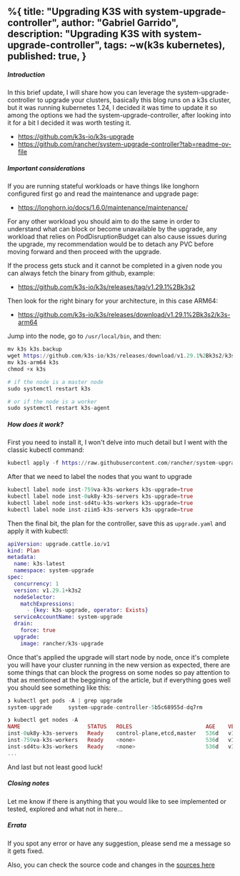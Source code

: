 %{
  title: "Upgrading K3S with system-upgrade-controller",
  author: "Gabriel Garrido",
  description: "Upgrading K3S with system-upgrade-controller",
  tags: ~w(k3s kubernetes),
  published: true,
}
---

##### **Introduction**
In this brief update, I will share how you can leverage the system-upgrade-controller to upgrade your clusters,
basically this blog runs on a k3s cluster, but it was running kubernetes 1.24, I decided it was time to update it so
among the options we had the system-upgrade-controller, after looking into it for a bit I decided it was worth testing
it.

* https://github.com/k3s-io/k3s-upgrade
* https://github.com/rancher/system-upgrade-controller?tab=readme-ov-file

##### **Important considerations**

If you are running stateful workloads or have things like longhorn configured first go and read the maintenance and
upgrade page:

* https://longhorn.io/docs/1.6.0/maintenance/maintenance/

For any other workload you should aim to do the same in order to understand what can block or become unavailable by the
upgrade, any workload that relies on PodDisruptionBudget can also cause issues during the upgrade, my recommendation
would be to detach any PVC before moving forward and then proceed with the upgrade.

If the process gets stuck and it cannot be completed in a given node you can always fetch the binary from github,
example:

* https://github.com/k3s-io/k3s/releases/tag/v1.29.1%2Bk3s2

Then look for the right binary for your architecture, in this case ARM64:

* https://github.com/k3s-io/k3s/releases/download/v1.29.1%2Bk3s2/k3s-arm64

Jump into the node, go to `/usr/local/bin`, and then:
```elixir
mv k3s k3s.backup
wget https://github.com/k3s-io/k3s/releases/download/v1.29.1%2Bk3s2/k3s-arm64
mv k3s-arm64 k3s
chmod +x k3s

# if the node is a master node
sudo systemctl restart k3s

# or if the node is a worker
sudo systemctl restart k3s-agent
```

##### **How does it work?**
First you need to install it, I won't delve into much detail but I went with the classic kubectl command:
```elixir
kubectl apply -f https://raw.githubusercontent.com/rancher/system-upgrade-controller/master/manifests/system-upgrade-controller.yaml
``` 

After that we need to label the nodes that you want to upgrade
```elixir
kubectl label node inst-759va-k3s-workers k3s-upgrade=true
kubectl label node inst-0uk8y-k3s-servers k3s-upgrade=true
kubectl label node inst-sd4tu-k3s-workers k3s-upgrade=true
kubectl label node inst-ziim5-k3s-servers k3s-upgrade=true
```

Then the final bit, the plan for the controller, save this as `upgrade.yaml` and apply it with kubectl:
```elixir
apiVersion: upgrade.cattle.io/v1
kind: Plan
metadata:
  name: k3s-latest
  namespace: system-upgrade
spec:
  concurrency: 1
  version: v1.29.1+k3s2
  nodeSelector:
    matchExpressions:
      - {key: k3s-upgrade, operator: Exists}
  serviceAccountName: system-upgrade
  drain:
    force: true
  upgrade:
    image: rancher/k3s-upgrade
```

Once that's applied the upgrade will start node by node, once it's complete you will have your cluster running in the
new version as expected, there are some things that can block the progress on some nodes so pay attention to that as
mentioned at the beggining of the article, but if everything goes well you should see something like this:

```elixir
❯ kubectl get pods -A | grep upgrade
system-upgrade     system-upgrade-controller-5b5c68955d-dq7rm           1/1     Running     5 (66m ago)    19h

❯ kubectl get nodes -A
NAME                     STATUS   ROLES                       AGE    VERSION
inst-0uk8y-k3s-servers   Ready    control-plane,etcd,master   536d   v1.29.1+k3s2
inst-759va-k3s-workers   Ready    <none>                      536d   v1.29.1+k3s2
inst-sd4tu-k3s-workers   Ready    <none>                      536d   v1.29.1+k3s2
...
```

And last but not least good luck!

##### **Closing notes**
Let me know if there is anything that you would like to see implemented or tested, explored and what not in here...

##### **Errata**
If you spot any error or have any suggestion, please send me a message so it gets fixed.

Also, you can check the source code and changes in the [sources here](https://github.com/kainlite/tr)
